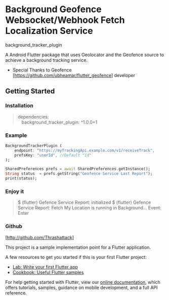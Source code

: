# Background Geofence Websocket/Webhook Fetch Localization Service

background_tracker_plugin

A Android Flutter package that uses Geolocator and the Geofence source to achieve a background tracking service.
- Special Thanks to Geofence [https://github.com/ubheamar/flutter_geofence] developer 

## Getting Started

### Installation
> dependencies: <br>
> &nbsp;&nbsp;&nbsp;background_tracker_plugin: ^1.0.0+1

### Example 
``` dart
BackgroundTrackerPlugin (
    endpoint: "https://myTrackingApi.example.com/v1/receiveTrack", 
    prefsKey: "userId", //Default "id"
); 

SharedPreferences prefs = await SharedPreferences.getInstance();
String status  = prefs.getString("Geofence Service Last Report");
print(status);
```

### Enjoy it
> $ (flutter) Gefence Service Report: initialized
> $ (flutter) Gefence Service Report: Fetch My Location is running in Background... Event: Enter

### Github
[http://github.com/Thrashattack]

This project is a sample implementation point for a Flutter application.

A few resources to get you started if this is your first Flutter project:

- [Lab: Write your first Flutter app](https://flutter.dev/docs/get-started/codelab)
- [Cookbook: Useful Flutter samples](https://flutter.dev/docs/cookbook)

For help getting started with Flutter, view our
[online documentation](https://flutter.dev/docs), which offers tutorials,
samples, guidance on mobile development, and a full API reference.